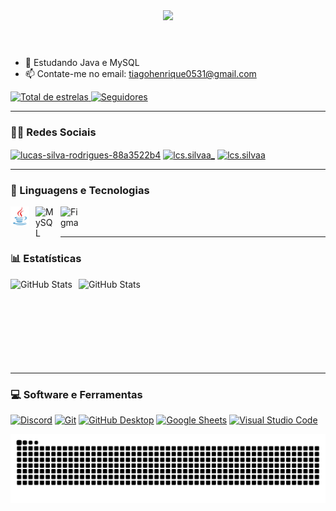 <div align="center">
  <a href="https://git.io/typing-svg">
    <img src="https://readme-typing-svg.demolab.com?font=Fira+Code&weight=500&size=22&pause=1000&color=6898EA&center=true&vCenter=true&random=false&width=524&lines=%E2%8A%B9+Olá,+me+chamo+Tiago+Henrique+Ribeiro!+%E2%8A%B9"Typing SVG">
  </a>
</div>

<img align="center" alt="" src="./src/header-gif.gif">

#

- 🌱 Estudando Java e MySQL
- 📫 Contate-me no email: tiagohenrique0531@gmail.com

</a>
    <a href="https://github.com/tiagohenrique531?tab=repositories&sort=stargazers">
        <img
            alt="Total de estrelas"
            title="Total de estrelas GitHub"
            src="https://custom-icon-badges.demolab.com/github/stars/lcssilvaa?color=55960c&style=for-the-badge&labelColor=488207&logo=star&label=estrelas"
        />
    </a>
    <a href="https://github.com/tiagohenrique531?tab=followers">
        <img
            alt="Seguidores"
            title="Me siga no GitHub"
            src="https://custom-icon-badges.demolab.com/github/followers/tiagohenrique531?color=236ad3&labelColor=1155ba&style=for-the-badge&logo=github&label=Seguidores&logoColor=white"
        />
    </a>
</p>

---

### 🧑‍💻 Redes Sociais

<p align="left">
<a href="https://https://www.linkedin.com/in/tiago-henrique-65370a230/" target="blank"><img align="center" src="https://raw.githubusercontent.com/rahuldkjain/github-profile-readme-generator/master/src/images/icons/Social/linked-in-alt.svg" alt="lucas-silva-rodrigues-88a3522b4" height="30" width="40" /></a>
<a href="https://instagram.com/_th_888_" target="blank"><img align="center" src="https://raw.githubusercontent.com/rahuldkjain/github-profile-readme-generator/master/src/images/icons/Social/instagram.svg" alt="lcs.silvaa_" height="30" width="40" /></a>
<a href="https://discord.gg" target="blank"><img align="center" src="https://raw.githubusercontent.com/rahuldkjain/github-profile-readme-generator/master/src/images/icons/Social/discord.svg" alt="lcs.silvaa" height="30" width="40" /></a>

---

### 🤖 Linguagens e Tecnologias

<img
    align="left"
    alt="Java"
    title="Java"
    width="30px"
    style="padding-right: 10px;"
    src="https://raw.githubusercontent.com/devicons/devicon/master/icons/java/java-original.svg"
/>
<img
    align="left"
    alt="MySQL"
    title="MySQL"
    width="30px"
    style="padding-right: 10px;"
    src="https://www.svgrepo.com/show/303229/microsoft-sql-server-logo.svg"
/>
<img
    align="left"
    alt="Figma"
    title="Figma"
    width="30px"
    style="padding-right: 10px;"
    src="https://www.vectorlogo.zone/logos/figma/figma-icon.svg"
/>

<br/>
<br/>

---

### 📊 Estatísticas

<p>
  <img
    align="left"
    alt="GitHub Stats"
    height="150"
    style="padding-right: 10px;"  
    src="https://github-readme-stats.vercel.app/api?username=lcssilvaa&show_icons=true&theme=tokyonight&include_all_commits=true&locale=pt-pt"
  />

<img
      align="left"
      alt="GitHub Stats"
      height="150"
      style="padding-right: 10px;"  
      src="https://github-readme-stats.vercel.app/api/top-langs/?username=lcssilvaa&theme=tokyonight&layout=compact&custom_title=Tecnologias&langs_count=9"
  />

<br/>
<br/>
<br/>
<br/>
<br/>
<br/>
<br/>
<br/>

---

</p>

<h3>💻 Software e Ferramentas</h3>

<a href="#"><img alt="Discord" src="https://img.shields.io/badge/-Discord-5865F2.svg?logo=discord&logoColor=white"></a>
<a href="#"><img alt="Git" src="https://img.shields.io/badge/Git-F05033.svg?logo=git&logoColor=white"></a>
<a href="#"><img alt="GitHub Desktop" src="https://img.shields.io/badge/GitHub%20Desktop-8034A9.svg?logo=github&logoColor=white"></a>
<a href="#"><img alt="Google Sheets" src="https://img.shields.io/badge/Sheets-34A853.svg?logo=google%20sheets&logoColor=white"></a>
<a href="#"><img alt="Visual Studio Code" src="https://img.shields.io/badge/Visual%20Studio%20Code-0078d7.svg?logo=visual-studio-code&logoColor=white"></a>
  </p>
</details>

<picture align="center">
  <source media="(prefers-color-scheme: dark)" srcset="https://raw.githubusercontent.com/lcssilvaa/lcssilvaa/output/github-contribution-grid-snake-dark.svg">
  <source media="(prefers-color-scheme: light)" srcset="https://raw.githubusercontent.com/lcssilvaa/lcssilvaa/output/github-contribution-grid-snake-dark.svg">
  <img align="center" alt="github contribution grid snake animation" src="https://raw.githubusercontent.com/lcssilvaa/lcssilvaa/output/github-contribution-grid-snake.svg">
</picture>


